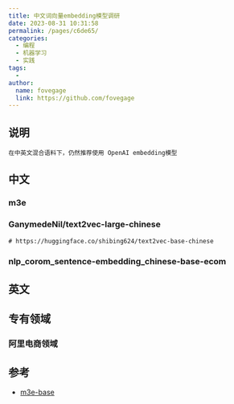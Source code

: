 ```yaml
---
title: 中文词向量embedding模型调研
date: 2023-08-31 10:31:58
permalink: /pages/c6de65/
categories:
  - 编程
  - 机器学习
  - 实践
tags:
  -
author:
  name: fovegage
  link: https://github.com/fovegage
---
```


## 说明

```
在中英文混合语料下，仍然推荐使用 OpenAI embedding模型
```

## 中文

### m3e

### GanymedeNil/text2vec-large-chinese

```
# https://huggingface.co/shibing624/text2vec-base-chinese
```

### nlp_corom_sentence-embedding_chinese-base-ecom

## 英文

## 专有领域

### 阿里电商领域

## 参考

- [m3e-base](https://huggingface.co/moka-ai/m3e-base)